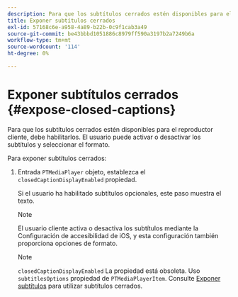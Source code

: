 ```yaml
---
description: Para que los subtítulos cerrados estén disponibles para el reproductor cliente, debe habilitarlos. El usuario puede activar o desactivar los subtítulos y seleccionar el formato.
title: Exponer subtítulos cerrados
exl-id: 57168c6e-a958-4a89-b22b-0c9f1cab3a49
source-git-commit: be43bbbd1051886c8979ff590a3197b2a7249b6a
workflow-type: tm+mt
source-wordcount: '114'
ht-degree: 0%

---
```


# Exponer subtítulos cerrados {#expose-closed-captions}

Para que los subtítulos cerrados estén disponibles para el reproductor cliente, debe habilitarlos. El usuario puede activar o desactivar los subtítulos y seleccionar el formato.

Para exponer subtítulos cerrados:

1. Entrada `PTMediaPlayer` objeto, establezca el `closedCaptionDisplayEnabled` propiedad.

   Si el usuario ha habilitado subtítulos opcionales, este paso muestra el texto.

   >[!NOTE]
   >
   >El usuario cliente activa o desactiva los subtítulos mediante la Configuración de accesibilidad de iOS, y esta configuración también proporciona opciones de formato.

   >[!NOTE]
   >
   >`closedCaptionDisplayEnabled` La propiedad está obsoleta. Uso `subtitlesOptions` propiedad de `PTMediaPlayerItem`. Consulte [Exponer subtítulos](../../tvsdk-1.4-for-ios/c-psdk-ios-1.4-closed-captioning-and-subtitles-ios/t-psdk-ios-1.4-subtitles-exposing-ios.md) para utilizar subtítulos cerrados.
